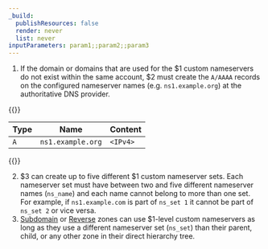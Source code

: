 ```yaml
---
_build:
  publishResources: false
  render: never
  list: never
inputParameters: param1;;param2;;param3
---
```


1. If the domain or domains that are used for the $1 custom nameservers do not exist within the same account, $2 must create the `A/AAAA` records on the configured nameserver names (e.g. `ns1.example.org`) at the authoritative DNS provider.

  {{<example>}}

  | Type | Name | Content |
  | --- | --- | --- |
  | `A` | `ns1.example.org` | `<IPv4>` |

  {{</example>}}

2. $3 can create up to five different $1 custom nameserver sets. Each nameserver set must have between two and five different nameserver names (`ns_name`) and each name cannot belong to more than one set. For example, if `ns1.example.com` is part of `ns_set 1` it cannot be part of `ns_set 2` or vice versa.
3. [Subdomain](/dns/zone-setups/subdomain-setup/) or [Reverse](/dns/additional-options/reverse-zones/) zones can use $1-level custom nameservers as long as they use a different nameserver set (`ns_set`) than their parent, child, or any other zone in their direct hierarchy tree.